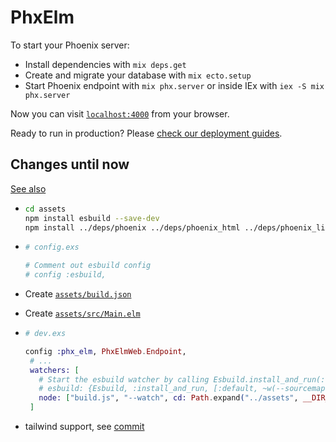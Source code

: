 # PhxElm

To start your Phoenix server:

  * Install dependencies with `mix deps.get`
  * Create and migrate your database with `mix ecto.setup`
  * Start Phoenix endpoint with `mix phx.server` or inside IEx with `iex -S mix phx.server`

Now you can visit [`localhost:4000`](http://localhost:4000) from your browser.

Ready to run in production? Please [check our deployment guides](https://hexdocs.pm/phoenix/deployment.html).

## Changes until now

[See also](https://hexdocs.pm/phoenix/asset_management.html#content)

 - 
    ``` bash
    cd assets
    npm install esbuild --save-dev
    npm install ../deps/phoenix ../deps/phoenix_html ../deps/phoenix_live_view --save
    ```

 -
   ``` elixir
   # config.exs

   # Comment out esbuild config
   # config :esbuild,
   ```
  
 - Create [`assets/build.json`](./assets/build.json)
 - Create [`assets/src/Main.elm`](./assets/src/Main.elm)

 -
   ``` elixir
   # dev.exs

   config :phx_elm, PhxElmWeb.Endpoint,
    # ...
    watchers: [
      # Start the esbuild watcher by calling Esbuild.install_and_run(:default, args)
      # esbuild: {Esbuild, :install_and_run, [:default, ~w(--sourcemap=inline --watch)]}
      node: ["build.js", "--watch", cd: Path.expand("../assets", __DIR__)]
    ]
   ```
  
  - tailwind support, see [commit](https://github.com/zoten/phx_elm/commit/fdead626b4b921943c8c14657e275a112eb77c21)
